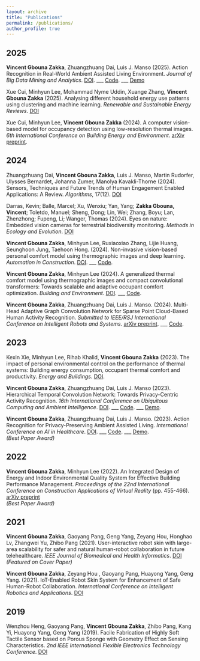 ```yaml
---
layout: archive
title: "Publications"
permalink: /publications/
author_profile: true
---
```


## 2025

**Vincent Gbouna Zakka**, Zhuangzhuang Dai, Luis J. Manso (2025). Action Recognition in Real-World Ambient Assisted Living Environment. *Journal of Big Data Mining and Analytics*. [DOI](https://doi.org/10.26599/BDMA.2025.9020003). ___ [Code](https://github.com/Gbouna/RE-TCN). ___ [Demo](https://www.youtube.com/watch?v=pQJrz4SVdi4&t=2s)


Xue Cui, Minhyun Lee, Mohammad Nyme Uddin, Xuange Zhang, **Vincent Gbouna Zakka** (2025). Analysing different household energy use patterns using clustering and machine learning. *Renewable and Sustainable Energy Reviews*. [DOI](https://doi.org/10.1016/j.rser.2025.115335)


Xue Cui, Minhyun Lee, **Vincent Gbouna Zakka** (2024). A computer vision-based model for occupancy detection using low-resolution thermal images. *6th International Conference on Building Energy and Environment*. [arXiv preprint](https://arxiv.org/abs/2505.08336).

## 2024

Zhuangzhuang Dai, **Vincent Gbouna Zakka**, Luis J. Manso, Martin Rudorfer, Ulysses Bernardet, Johanna Zumer, Manolya Kavakli-Thorne (2024). Sensors, Techniques and Future Trends of Human Engagement Enabled Applications: A Review. *Algorithms*, 17(12). [DOI](https://doi.org/10.3390/a17120560)


Darras, Kevin; Balle, Marcel; Xu, Wenxiu; Yan, Yang; **Zakka Gbouna, Vincent**; Toletdo, Manuel; Sheng, Dong; Lin, Wei; Zhang, Boyu; Lan, Zhenzhong; Fupeng, Li; Wanger, Thomas (2024). Eyes on nature: Embedded vision cameras for terrestrial biodiversity monitoring. *Methods in Ecology and Evolution*. [DOI](https://doi.org/10.1111/2041-210X.14436)


**Vincent Gbouna Zakka**, Minhyun Lee, Ruxiaoxiao Zhang, Lijie Huang, Seunghoon Jung, Taehoon Hong. (2024). Non-invasive vision-based personal comfort model using thermographic images and deep learning. *Automation in Construction*. [DOI](https://doi.org/10.1016/j.autcon.2024.105811).  ___ [Code](https://github.com/Gbouna/Non-invasive-vision-based-personal-comfort-model).  


**Vincent Gbouna Zakka**, Minhyun Lee (2024). A generalized thermal comfort model using thermographic images and compact convolutional transformers: Towards scalable and adaptive occupant comfort optimization. *Building and Environment*. [DOI](https://doi.org/10.1016/j.buildenv.2024.112118).  ___ [Code](https://github.com/Gbouna/Generalized-Thermal-Comfort-Model). 


**Vincent Gbouna Zakka**, Zhuangzhuang Dai, Luis J. Manso.  (2024). Multi-Head Adaptive Graph Convolution Network for Sparse Point Cloud-Based Human Activity Recognition. *Submitted to IEEE/RSJ International Conference on Intelligent Robots and Systems*. [arXiv preprint](https://arxiv.org/abs/2504.02778).  ___ [Code](https://github.com/Gbouna/MAK-GCN). 

## 2023

Kexin Xie, Minhyun Lee, Rihab Khalid, **Vincent Gbouna Zakka** (2023). The impact of personal environmental control on the performance of thermal systems: Building energy consumption, occupant thermal comfort and productivity. *Energy and Buildings*. [DOI](https://doi.org/10.1016/j.enbuild.2023.113552).


**Vincent Gbouna Zakka**, Zhuangzhuang Dai, Luis J. Manso (2023). Hierarchical Temporal Convolution Network: Towards Privacy-Centric Activity Recognition. *16th International Conference on Ubiquitous Computing and Ambient Intelligence*. [DOI](https://doi.org/10.1007/978-3-031-77571-0_33).  ___ [Code](https://github.com/Gbouna/HT-ConvNet).  ___ [Demo](https://www.youtube.com/watch?v=7vdGAu3zcCA). 


**Vincent Gbouna Zakka**, Zhuangzhuang Dai, Luis J. Manso. (2023). Action Recognition for Privacy-Preserving Ambient Assisted Living. *International Conference on AI in Healthcare*. [DOI](https://doi.org/10.1007/978-3-031-67285-9_15).  ___ [Code](https://github.com/Gbouna/Action-Recognition-for-Privacy-Preserving-Ambient-Assisted-Living).  ___ [Demo](https://www.youtube.com/watch?v=FExfkhTpHJA).  
*(Best Paper Award)*

## 2022

**Vincent Gbouna Zakka**, Minhyun Lee (2022). An Integrated Design of Energy and Indoor Environmental Quality System for Effective Building Performance Management. *Proceedings of the 22nd International Conference on Construction Applications of Virtual Reality* (pp. 455-466). [arXiv preprint](https://arxiv.org/abs/2503.23323)  
*(Best Paper Award)*

## 2021

**Vincent Gbouna Zakka**, Gaoyang Pang, Geng Yang, Zeyang Hou, Honghao Lv, Zhangwei Yu, Zhibo Pang (2021). User-interactive robot skin with large-area scalability for safer and natural human-robot collaboration in future telehealthcare. *IEEE Journal of Biomedical and Health Informatics*. [DOI](https://doi.org/10.1109/JBHI.2021.3082563)  
*(Featured on Cover Paper)*


**Vincent Gbouna Zakka**, Zeyang Hou , Gaoyang Pang, Huayong Yang, Geng Yang. (2021). IoT-Enabled Robot Skin System for Enhancement of Safe Human-Robot Collaboration. *International Conference on Intelligent Robotics and Applications*. [DOI](https://doi.org/10.1007/978-3-030-89098-8_43)

## 2019

Wenzhou Heng, Gaoyang Pang, **Vincent Gbouna Zakka**, Zhibo Pang, Kang Yi, Huayong Yang, Geng Yang (2019). Facile Fabrication of Highly Soft Tactile Sensor based on Porous Sponge with Geometry Effect on Sensing Characteristics. *2nd IEEE International Flexible Electronics Technology Conference*. [DOI](https://doi.org/10.1109/IFETC46817.2019.9073774)
